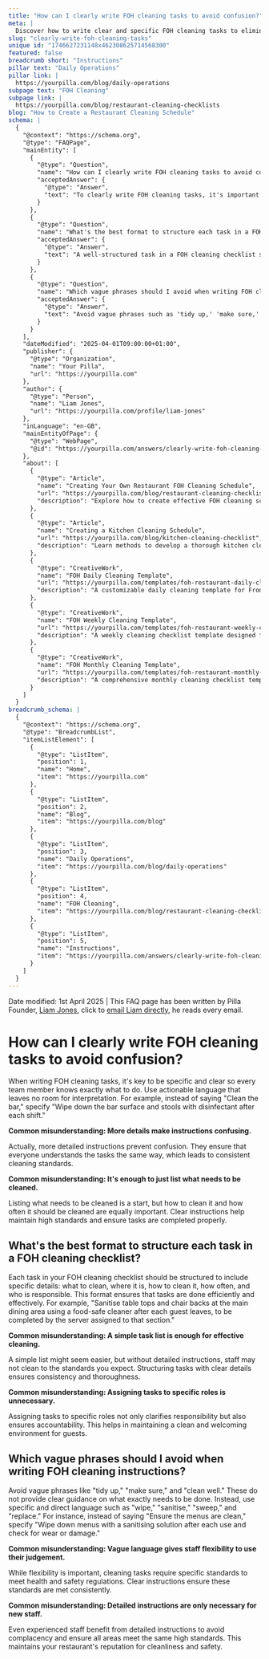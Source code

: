 ```yaml
---
title: "How can I clearly write FOH cleaning tasks to avoid confusion?"
meta: |
  Discover how to write clear and specific FOH cleaning tasks to eliminate confusion and ensure consistent cleaning standards in your restaurant.
slug: "clearly-write-foh-cleaning-tasks"
unique id: "1746627231148x462308625714568300"
featured: false
breadcrumb short: "Instructions"
pillar text: "Daily Operations"
pillar link: |
  https://yourpilla.com/blog/daily-operations
subpage text: "FOH Cleaning"
subpage link: |
  https://yourpilla.com/blog/restaurant-cleaning-checklists
blog: "How to Create a Restaurant Cleaning Schedule"
schema: |
  {
    "@context": "https://schema.org",
    "@type": "FAQPage",
    "mainEntity": [
      {
        "@type": "Question",
        "name": "How can I clearly write FOH cleaning tasks to avoid confusion?",
        "acceptedAnswer": {
          "@type": "Answer",
          "text": "To clearly write FOH cleaning tasks, it's important to provide specific and detailed instructions to avoid confusion and ensure consistency in cleaning standards. Articulate tasks using explicit, actionable language that leaves no room for interpretation. For example, specify 'Wipe down the bar surface and stools with disinfectant after each shift' instead of saying 'Clean the bar,' enhancing clarity and accountability."
        }
      },
      {
        "@type": "Question",
        "name": "What's the best format to structure each task in a FOH cleaning checklist?",
        "acceptedAnswer": {
          "@type": "Answer",
          "text": "A well-structured task in a FOH cleaning checklist should include specific details: what to clean, the location, the method of cleaning, frequency, and who is responsible. This clear structure helps ensure tasks are performed efficiently and effectively. For instance, detail a task as 'Sanitise table tops and chair backs at the main dining area using a food-safe cleaner after each guest leaves, to be completed by the server assigned to that section.'"
        }
      },
      {
        "@type": "Question",
        "name": "Which vague phrases should I avoid when writing FOH cleaning instructions?",
        "acceptedAnswer": {
          "@type": "Answer",
          "text": "Avoid vague phrases such as 'tidy up,' 'make sure,' and 'clean well' in FOH cleaning instructions. These do not provide clear guidance. Instead, use specific terms like 'wipe,' 'sanitise,' 'sweep,' and 'replace.' Clearly state tasks, for example, specify 'Wipe down menus with a sanitising solution after each use and check for wear or damage' instead of 'Ensure the menus are clean.'"
        }
      }
    ],
    "dateModified": "2025-04-01T09:00:00+01:00",
    "publisher": {
      "@type": "Organization",
      "name": "Your Pilla",
      "url": "https://yourpilla.com"
    },
    "author": {
      "@type": "Person",
      "name": "Liam Jones",
      "url": "https://yourpilla.com/profile/liam-jones"
    },
    "inLanguage": "en-GB",
    "mainEntityOfPage": {
      "@type": "WebPage",
      "@id": "https://yourpilla.com/answers/clearly-write-foh-cleaning-tasks"
    },
    "about": [
      {
        "@type": "Article",
        "name": "Creating Your Own Restaurant FOH Cleaning Schedule",
        "url": "https://yourpilla.com/blog/restaurant-cleaning-checklists",
        "description": "Explore how to create effective FOH cleaning schedules to maintain high standards of cleanliness in your restaurant."
      },
      {
        "@type": "Article",
        "name": "Creating a Kitchen Cleaning Schedule",
        "url": "https://yourpilla.com/blog/kitchen-cleaning-checklist",
        "description": "Learn methods to develop a thorough kitchen cleaning schedule to ensure safety and hygiene in your restaurant."
      },
      {
        "@type": "CreativeWork",
        "name": "FOH Daily Cleaning Template",
        "url": "https://yourpilla.com/templates/foh-restaurant-daily-cleaning",
        "description": "A customizable daily cleaning template for Front of House areas in restaurants to ensure routine cleanliness."
      },
      {
        "@type": "CreativeWork",
        "name": "FOH Weekly Cleaning Template",
        "url": "https://yourpilla.com/templates/foh-restaurant-weekly-cleaning",
        "description": "A weekly cleaning checklist template designed for maintaining high standards of cleanliness in Front of House operations."
      },
      {
        "@type": "CreativeWork",
        "name": "FOH Monthly Cleaning Template",
        "url": "https://yourpilla.com/templates/foh-restaurant-monthly-cleaning",
        "description": "A comprehensive monthly cleaning checklist template for Front of House areas, ensuring long-term hygiene and upkeep."
      }
    ]
  }
breadcrumb_schema: |
  {
    "@context": "https://schema.org",
    "@type": "BreadcrumbList",
    "itemListElement": [
      {
        "@type": "ListItem",
        "position": 1,
        "name": "Home",
        "item": "https://yourpilla.com"
      },
      {
        "@type": "ListItem",
        "position": 2,
        "name": "Blog",
        "item": "https://yourpilla.com/blog"
      },
      {
        "@type": "ListItem",
        "position": 3,
        "name": "Daily Operations",
        "item": "https://yourpilla.com/blog/daily-operations"
      },
      {
        "@type": "ListItem",
        "position": 4,
        "name": "FOH Cleaning",
        "item": "https://yourpilla.com/blog/restaurant-cleaning-checklists"
      },
      {
        "@type": "ListItem",
        "position": 5,
        "name": "Instructions",
        "item": "https://yourpilla.com/answers/clearly-write-foh-cleaning-tasks"
      }
    ]
  }
---
```


Date modified: 1st April 2025 | This FAQ page has been written by Pilla Founder, [Liam Jones](https://yourpilla.com/profile/liam-jones), click to [email Liam directly](https://mailto:liam@yourpilla.com), he reads every email.

# How can I clearly write FOH cleaning tasks to avoid confusion?

When writing FOH cleaning tasks, it's key to be specific and clear so every team member knows exactly what to do. Use actionable language that leaves no room for interpretation. For example, instead of saying "Clean the bar," specify "Wipe down the bar surface and stools with disinfectant after each shift."

**Common misunderstanding: More details make instructions confusing.**

Actually, more detailed instructions prevent confusion. They ensure that everyone understands the tasks the same way, which leads to consistent cleaning standards.

**Common misunderstanding: It's enough to just list what needs to be cleaned.**

Listing what needs to be cleaned is a start, but how to clean it and how often it should be cleaned are equally important. Clear instructions help maintain high standards and ensure tasks are completed properly.

## What's the best format to structure each task in a FOH cleaning checklist?

Each task in your FOH cleaning checklist should be structured to include specific details: what to clean, where it is, how to clean it, how often, and who is responsible. This format ensures that tasks are done efficiently and effectively. For example, "Sanitise table tops and chair backs at the main dining area using a food-safe cleaner after each guest leaves, to be completed by the server assigned to that section."

**Common misunderstanding: A simple task list is enough for effective cleaning.**

A simple list might seem easier, but without detailed instructions, staff may not clean to the standards you expect. Structuring tasks with clear details ensures consistency and thoroughness.

**Common misunderstanding: Assigning tasks to specific roles is unnecessary.**

Assigning tasks to specific roles not only clarifies responsibility but also ensures accountability. This helps in maintaining a clean and welcoming environment for guests.

## Which vague phrases should I avoid when writing FOH cleaning instructions?

Avoid vague phrases like "tidy up," "make sure," and "clean well." These do not provide clear guidance on what exactly needs to be done. Instead, use specific and direct language such as "wipe," "sanitise," "sweep," and "replace." For instance, instead of saying "Ensure the menus are clean," specify "Wipe down menus with a sanitising solution after each use and check for wear or damage."

**Common misunderstanding: Vague language gives staff flexibility to use their judgement.**

While flexibility is important, cleaning tasks require specific standards to meet health and safety regulations. Clear instructions ensure these standards are met consistently.

**Common misunderstanding: Detailed instructions are only necessary for new staff.**

Even experienced staff benefit from detailed instructions to avoid complacency and ensure all areas meet the same high standards. This maintains your restaurant's reputation for cleanliness and safety.